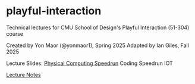 # playful-interaction
Technical lectures for CMU School of Design's Playful Interaction (51-304) course

Created by Yon Maor (@yonmaor1), Spring 2025
Adapted by Ian Giles, Fall 2025

Lecture Slides: 
[Physical Computing Speedrun](https://docs.google.com/presentation/d/1xTKsOZ1aE-VGind0xiydfXt96PiDuJ80Zaa1sV1Bnxo/edit?usp=sharing)
Coding Speedrun
IOT

[Lecture Notes](https://docs.google.com/document/d/1mShnjaHoTijPoOlIi3wGNPECOhIGrRGky4AvRpS28HU/edit?usp=sharing)
